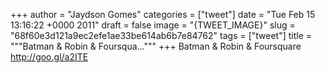 
+++
author = "Jaydson Gomes"
categories = ["tweet"]
date = "Tue Feb 15 13:16:22 +0000 2011"
draft = false
image = "{TWEET_IMAGE}"
slug = "68f60e3d121a9ec2efe1ae33be614ab6b7e84762"
tags = ["tweet"]
title = """Batman & Robin & Foursqua..."""
+++
Batman & Robin & Foursquare http://goo.gl/a2ITE

